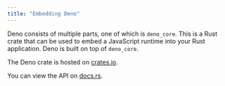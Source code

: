 ```yaml
---
title: "Embedding Deno"
---
```


Deno consists of multiple parts, one of which is `deno_core`. This is a Rust
crate that can be used to embed a JavaScript runtime into your Rust application.
Deno is built on top of `deno_core`.

The Deno crate is hosted on [crates.io](https://crates.io/crates/deno_core).

You can view the API on [docs.rs](https://docs.rs/deno_core).

